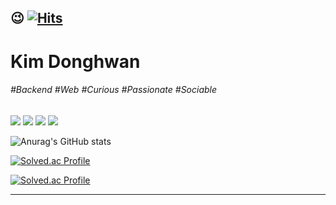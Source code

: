 <!-- 방문자수 확인 -->
😉 [![Hits](https://hits.seeyoufarm.com/api/count/incr/badge.svg?url=https%3A%2F%2Fgithub.com%2FHwan0518&count_bg=%2345A825&title_bg=%23555555&icon=&icon_color=%23E7E7E7&title=Welcome&edge_flat=false)](https://hits.seeyoufarm.com)
----
<!-- 이름 -->
# Kim Donghwan
<!-- 관심사, 성격 등 태그-->
###### #Backend #Web #Curious #Passionate #Sociable

<!-- 블로그, 인스타, 메일, 노션 프로젝트페이지 -->
<a href="https://kdh0518.tistory.com/" target="_blank"><img src="https://img.shields.io/badge/Blog-000000?style=flat&logo=tistory&logoColor=white"/></a>
<a href="https://www.instagram.com/dh11.16/" target="_blank"><img src="https://img.shields.io/badge/Social-E4405F?flat&logo=instagram&logoColor=white"/></a>
<a href='mailto:sip0518@pusan.ac.kr' target="_blank"><img src="https://img.shields.io/badge/sip0518@pusan.ac.kr-EA4335?style=flat&logo=Gmail&logoColor=white"/></a>
<a href="https://doit-develop.notion.site/Projects-9cd079c9059b4cceb72927f90320c3d9?pvs=4" target="_blank"><img src="https://img.shields.io/badge/Projects-6DB33F?style=flat&logo=Spring Boot&logoColor=white"/></a>

<!--
**Hwan0518/Hwan0518** is a ✨ _special_ ✨ repository because its `README.md` (this file) appears on your GitHub profile.

Here are some ideas to get you started:

- 🔭 I’m currently working on ...
- 🌱 I’m currently learning ...
- 👯 I’m looking to collaborate on ...
- 🤔 I’m looking for help with ...
- 💬 Ask me about ...
- 📫 How to reach me: ...
- 😄 Pronouns: ...
- ⚡ Fun fact: ...
-->


![Anurag's GitHub stats](https://github-readme-stats.vercel.app/api?username=Hwan0518&show_icons=true&theme=dracula)

[![Solved.ac Profile](http://mazassumnida.wtf/api/v2/generate_badge?boj=qip0518)](https://solved.ac/qip0518/)

[![Solved.ac Profile](http://mazassumnida.wtf/api/v2/generate_badge?boj=qip05181)](https://solved.ac/qip05181/)

---------------------------
